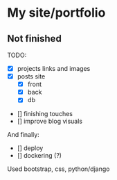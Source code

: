 # My site/portfolio

## Not finished

TODO:

- [x] projects links and images
- [x] posts site
  - [x] front
  - [x] back
  - [x] db
- [] finishing touches
- [] improve blog visuals

And finally:

- [] deploy
- [] dockering (?)

Used bootstrap, css, python/django